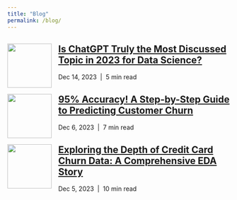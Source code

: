 ```yaml
---
title: "Blog"
permalink: /blog/
---
```



<div class="blog-post">
  <img src="https://edward330176.github.io/assets/img/chaptgpt.png" width="100" align="left" style="margin-right: 15px;">
  <h2><a href="https://medium.com/@edwardlongtang/the-most-discussed-topics-in-2023-for-data-science-3f0869514f41">Is ChatGPT Truly the Most Discussed Topic in 2023 for Data Science?</a></h2>
  <p>Dec 14, 2023 &nbsp;|&nbsp; 5 min read</p>
</div>

<div class="blog-post">
  <img src="https://edward330176.github.io/assets/img/ml.png" width="100" align="left" style="margin-right: 15px;">
  <h2><a href="#">95% Accuracy! A Step-by-Step Guide to Predicting Customer Churn</a></h2>
  <p>Dec 6, 2023 &nbsp;|&nbsp; 7 min read</p>
</div>

<div class="blog-post">
  <img src="https://edward330176.github.io/assets/img/data.png" width="100" align="left" style="margin-right: 15px;">
  <h2><a href="#">Exploring the Depth of Credit Card Churn Data: A Comprehensive EDA Story</a></h2>
  <p>Dec 5, 2023 &nbsp;|&nbsp; 10 min read</p>
</div>

